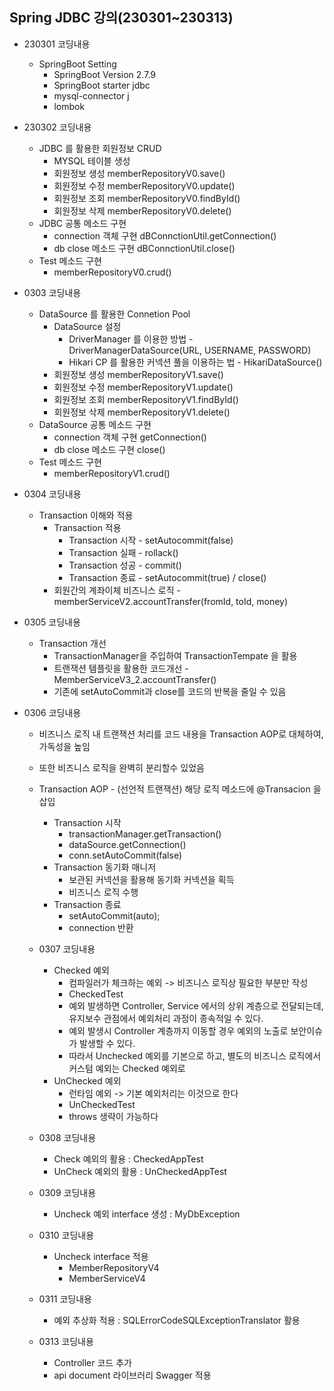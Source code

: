 ## Spring JDBC 강의(230301~230313)
  - 230301 코딩내용
    - SpringBoot Setting
      - SpringBoot Version 2.7.9
      - SpringBoot starter jdbc
      - mysql-connector j
      - lombok
      
  - 230302 코딩내용
    - JDBC 를 활용한 회원정보 CRUD
      - MYSQL 테이블 생성
      - 회원정보 생성 memberRepositoryV0.save()
      - 회원정보 수정 memberRepositoryV0.update()
      - 회원정보 조회 memberRepositoryV0.findById()
      - 회원정보 삭제 memberRepositoryV0.delete()
    - JDBC 공통 메소드 구현 
      - connection 객체 구현 dBConnctionUtil.getConnection()
      - db close 메소드 구현 dBConnctionUtil.close()
    - Test 메소드 구현
      - memberRepositoryV0.crud()
      
  - 0303 코딩내용
    - DataSource 를 활용한 Connetion Pool
      - DataSource 설정 
        - DriverManager 를 이용한 방법 - DriverManagerDataSource(URL, USERNAME, PASSWORD)
        - Hikari CP 를 활용한 커넥션 풀을 이용하는 법 - HikariDataSource()
      - 회원정보 생성 memberRepositoryV1.save()
      - 회원정보 수정 memberRepositoryV1.update()
      - 회원정보 조회 memberRepositoryV1.findById()
      - 회원정보 삭제 memberRepositoryV1.delete()
    - DataSource 공통 메소드 구현 
      - connection 객체 구현 getConnection()
      - db close 메소드 구현 close()
    - Test 메소드 구현
      - memberRepositoryV1.crud()
  - 0304 코딩내용
    - Transaction 이해와 적용
      - Transaction 적용
        - Transaction 시작 - setAutocommit(false)
        - Transaction 실패 - rollack()
        - Transaction 성공 - commit()
        - Transaction 종료 - setAutocommit(true) / close()
      - 회원간의 계좌이체 비즈니스 로직 - memberServiceV2.accountTransfer(fromId, toId, money)
  - 0305 코딩내용
    - Transaction 개선
      - TransactionManager을 주입하여 TransactionTempate 을 활용  
      - 트랜잭션 템플릿을 활용한 코드개선 - MemberServiceV3_2.accountTransfer()
      - 기존에 setAutoCommit과 close를 코드의 반복을 줄일 수 있음
  - 0306 코딩내용
    - 비즈니스 로직 내 트랜잭션 처리를 코드 내용을 Transaction AOP로 대체하여, 가독성을 높임
    - 또한 비즈니스 로직을 완벽히 분리할수 있었음
    - Transaction AOP - (선언적 트랜잭션) 해당 로직 메소드에 @Transacion 을 삽입
      - Transaction 시작 
        - transactionManager.getTransaction()
        - dataSource.getConnection()
        - conn.setAutoCommit(false)
      - Transaction 동기화 매니저
        - 보관된 커넥션을 활용해 동기화 커넥션을 획득
        - 비즈니스 로직 수행
      - Transaction 종료
        - setAutoCommit(auto);
        - connection 반환
    - 0307 코딩내용
      - Checked 예외 
        - 컴파일러가 체크하는 예외 -> 비즈니스 로직상 필요한 부분만 작성
        - CheckedTest
        - 예외 발생하면 Controller, Service 에서의 상위 계층으로 전달되는데, 유지보수 관점에서 예외처리 과정이 종속적일 수 있다.
        - 예외 발생시 Controller 계층까지 이동할 경우 예외의 노출로 보안이슈가 발생할 수 있다.
        - 따라서 Unchecked 예외를 기본으로 하고, 별도의 비즈니스 로직에서 커스텀 예외는 Checked 예외로 
      - UnChecked 예외 
        - 런타임 예외 -> 기본 예외처리는 이것으로 한다
        - UnCheckedTest
        - throws 생략이 가능하다
    - 0308 코딩내용
      - Check 예외의 활용 : CheckedAppTest
      - UnCheck 예외의 활용 : UnCheckedAppTest
    - 0309 코딩내용
      - Uncheck 예외 interface 생성 : MyDbException
    - 0310 코딩내용
      - Uncheck interface 적용
        - MemberRepositoryV4
        - MemberServiceV4
        
    - 0311 코딩내용
      - 예외 추상화 적용 : SQLErrorCodeSQLExceptionTranslator 활용
    - 0313 코딩내용
      - Controller 코드 추가
      - api document 라이브러리  Swagger 적용
